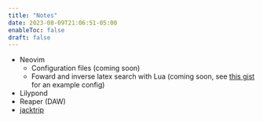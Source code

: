 ```yaml
---
title: "Notes"
date: 2023-08-09T21:06:51-05:00
enableToc: false
draft: false
---
```


- Neovim
    - Configuration files (coming soon)
    - Foward and inverse latex search with Lua (coming soon, see [this gist](https://gist.github.com/lucasmyers97/1ee0dfca63eb17e4c3d851b32e17a61a) for an example config)
- Lilypond
- Reaper (DAW)
- [jacktrip](notes/jacktrip.md)
